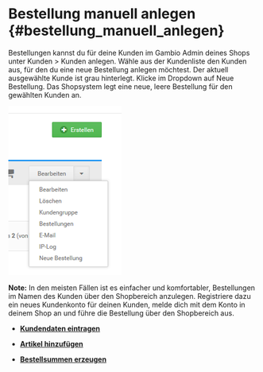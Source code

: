 # Bestellung manuell anlegen {#bestellung_manuell_anlegen}

Bestellungen kannst du für deine Kunden im Gambio Admin deines Shops unter Kunden \> Kunden anlegen. Wähle aus der Kundenliste den Kunden aus, für den du eine neue Bestellung anlegen möchtest. Der aktuell ausgewählte Kunde ist grau hinterlegt. Klicke im Dropdown auf Neue Bestellung. Das Shopsystem legt eine neue, leere Bestellung für den gewählten Kunden an.

![](Bilder/Abb185_DropdownSchaltflaeche_BestellungManuellAnlegen.png "Dropdown-Schaltfläche")

**Note:** In den meisten Fällen ist es einfacher und komfortabler, Bestellungen im Namen des Kunden über den Shopbereich anzulegen. Registriere dazu ein neues Kundenkonto für deinen Kunden, melde dich mit dem Konto in deinem Shop an und führe die Bestellung über den Shopbereich aus.

-   **[Kundendaten eintragen](13_2_1_Kundendaten_eintragen.md)**  

-   **[Artikel hinzufügen](13_2_2_Artikel_hinzufuegen.md)**  

-   **[Bestellsummen erzeugen](13_2_3_Bestellsummen_erzeugen.md)**  




